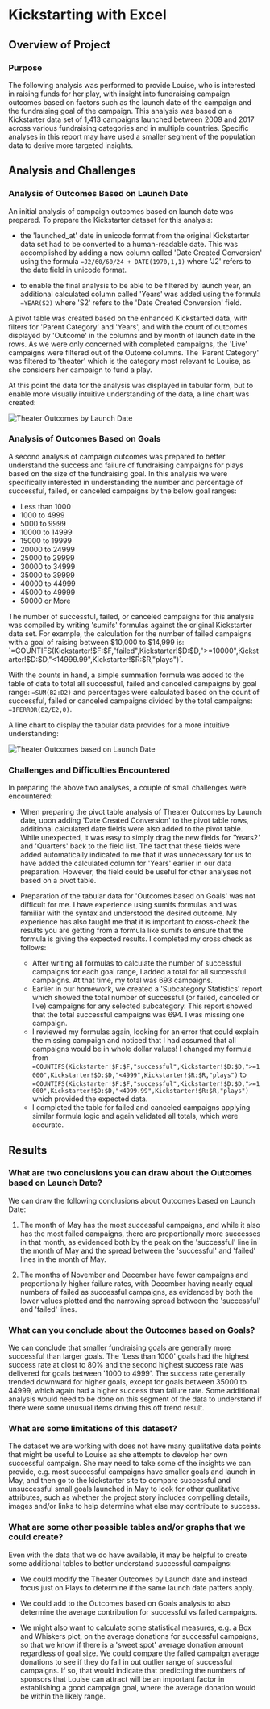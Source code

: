 # Kickstarting with Excel

## Overview of Project

### Purpose

The following analysis was performed to provide Louise, who is interested in raising funds for her play, with insight into fundraising campaign outcomes based on factors such as the launch date of the campaign and the fundraising goal of the campaign.  This analysis was based on a Kickstarter data set of 1,413 campaigns launched between 2009 and 2017 across various fundraising categories and in multiple countries. Specific analyses in this report may have used a smaller segment of the population data to derive more targeted insights.
  
## Analysis and Challenges

### Analysis of Outcomes Based on Launch Date

An initial analysis of campaign outcomes based on launch date was prepared. To prepare the Kickstarter dataset for this analysis:

- the 'launched_at' date in unicode format from the original Kickstarter data set had to be converted to a human-readable date.  This was accomplished by adding a new column called 'Date Created Conversion' using the formula `=J2/60/60/24 + DATE(1970,1,1)` where 'J2' refers to the date field in unicode format.

- to enable the final analysis to be able to be filtered by launch year, an additional calculated column called 'Years' was added using the formula `=YEAR(S2)` where 'S2' refers to the 'Date Created Conversion' field.

A pivot table was created based on the enhanced Kickstarted data, with filters for 'Parent Category' and 'Years', and with the count of outcomes displayed by 'Outcome' in the columns and by month of launch date in the rows.  As we were only concerned with completed campaigns, the 'Live' campaigns were filtered out of the Outome columns. The 'Parent Category' was filtered to 'theater' which is the category most relevant to Louise, as she considers her campaign to fund a play.

At this point the data for the analysis was displayed in tabular form, but to enable more visually intuitive understanding of the data, a line chart was created:

![Theater Outcomes by Launch Date](Resources/Theater_Outcomes_vs_Launch.png)

### Analysis of Outcomes Based on Goals

A second analysis of campaign outcomes was prepared to better understand the success and failure of fundraising campaigns for plays based on the size of the fundraising goal. In this analysis we were specifically interested in understanding the number and percentage of successful, failed, or canceled campaigns by the below goal ranges:

* Less than 1000
* 1000 to 4999
* 5000 to 9999
* 10000 to 14999
* 15000 to 19999
* 20000 to 24999
* 25000 to 29999
* 30000 to 34999
* 35000 to 39999
* 40000 to 44999
* 45000 to 49999
* 50000 or More

The number of successful, failed, or canceled campaigns for this analysis was compiled by writing 'sumifs' formulas against the original Kickstarter data set.
For example, the calculation for the number of failed campaigns with a goal of raising between $10,000 to $14,999 is: `=COUNTIFS(Kickstarter!$F:$F,"failed",Kickstarter!$D:$D,">=10000",Kickstarter!$D:$D,"<14999.99",Kickstarter!$R:$R,"plays")`.

With the counts in hand, a simple summation formula was added to the table of data to total all successful, failed and canceled campaigns by goal range: `=SUM(B2:D2)` and percentages were calculated based on the count of successful, failed or canceled campaigns divided by the total campaigns: `=IFERROR(B2/E2,0)`.

A line chart to display the tabular data provides for a more intuitive understanding:

![Theater Outcomes based on Launch Date](Resources/Outcomes_vs_Goals.png)

### Challenges and Difficulties Encountered

In preparing the above two analyses, a couple of small challenges were encountered:

- When preparing the pivot table analysis of Theater Outcomes by Launch date, upon adding 'Date Created Conversion' to the pivot table rows, additional calculated date fields were also added to the pivot table.  While unexpected, it was easy to simply drag the new fields for 'Years2' and 'Quarters' back to the field list.  The fact that these fields were added automatically indicated to me that it was unnecessary for us to have added the calculated column for 'Years' earlier in our data preparation.  However, the field could be useful for other analyses not based on a pivot table.

- Preparation of the tabular data for 'Outcomes based on Goals' was not difficult for me.  I have experience using sumifs formulas and was familiar with the syntax and understood the desired outcome.  My experience has also taught me that it is important to cross-check the results you are getting from a formula like sumifs to ensure that the formula is giving the expected results.  I completed my cross check as follows:
  - After writing all formulas to calculate the number of successful campaigns for each goal range, I added a total for all successful campaigns.  At that time, my total was 693 campaigns.  
  - Earlier in our homework, we created a 'Subcategory Statistics' report which showed the total number of successful (or failed, canceled or live) campaigns for any selected subcategory.  This report showed that the total successful campaigns was 694.  I was missing one campaign.
  - I reviewed my formulas again, looking for an error that could explain the missing campaign and noticed that I had assumed that all campaigns would be in whole dollar values!  I changed my formula from `=COUNTIFS(Kickstarter!$F:$F,"successful",Kickstarter!$D:$D,">=1000",Kickstarter!$D:$D,"<4999",Kickstarter!$R:$R,"plays")` to `=COUNTIFS(Kickstarter!$F:$F,"successful",Kickstarter!$D:$D,">=1000",Kickstarter!$D:$D,"<4999.99",Kickstarter!$R:$R,"plays")` which provided the expected data.
  - I completed the table for failed and canceled campaigns applying similar formula logic and again validated all totals, which were accurate.

## Results

### What are two conclusions you can draw about the Outcomes based on Launch Date?

We can draw the following conclusions about Outcomes based on Launch Date:
1. The month of May has the most successful campaigns, and while it also has the most failed campaigns, there are proportionally more successes in that month, as evidenced both by the peak on the 'successful' line in the month of May and the spread between the 'successful' and 'failed' lines in the month of May.

2. The months of November and December have fewer campaigns and proportionally higher failure rates, with December having nearly equal numbers of failed as successful campaigns, as evidenced by both the lower values plotted and the narrowing spread between the 'successful' and 'failed' lines.

### What can you conclude about the Outcomes based on Goals?

We can conclude that smaller fundraising goals are generally more successful than larger goals.  The 'Less than 1000' goals had the highest success rate at clost to 80% and the second highest success rate was delivered for goals between '1000 to 4999'.  The success rate generally trended downward for higher goals, except for goals between 35000 to 44999, which again had a higher success than failure rate.  Some additional analysis would need to be done on this segment of the data to understand if there were some unusual items driving this off trend result.
 
### What are some limitations of this dataset?

The dataset we are working with does not have many qualitative data points that might be useful to Louise as she attempts to develop her own successful campaign.  She may need to take some of the insights we can provide, e.g. most successful campaigns have smaller goals and launch in May, and then go to the kickstarter site to compare successful and unsuccessful small goals launched in May to look for other qualitative attributes, such as whether the project story includes compelling details, images and/or links to help determine what else may contribute to success.

### What are some other possible tables and/or graphs that we could create?

Even with the data that we do have available, it may be helpful to create some additional tables to better understand successful campaigns:

- We could modify the Theater Outcomes by Launch date and instead focus just on Plays to determine if the same launch date patters apply.

- We could add to the Outcomes based on Goals analysis to also determine the average contribution for successful vs failed campaigns.

- We might also want to calculate some statistical measures, e.g. a Box and Whiskers plot, on the average donations for successful campaigns, so that we know if there is a 'sweet spot' average donation amount regardless of goal size. We could compare the failed campaign average donations to see if they do fall in out outlier range of successful campaigns. If so, that would indicate that predicting the numbers of sponsors that Louise can attract will be an important factor in establishing a good campaign goal, where the average donation would be within the likely range.
